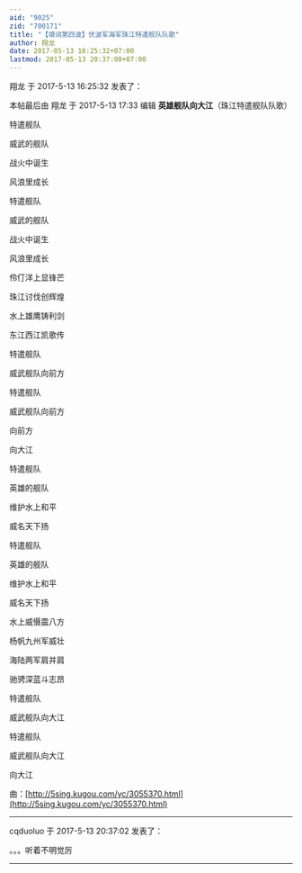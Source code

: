 ```yaml
---
aid: "9025"
zid: "700171"
title: "【填词第四波】伏波军海军珠江特遣舰队队歌"
author: 翔龙
date: 2017-05-13 16:25:32+07:00
lastmod: 2017-05-13 20:37:00+07:00
---
```


翔龙 于 2017-5-13 16:25:32 发表了：

本帖最后由 翔龙 于 2017-5-13 17:33 编辑 **英雄舰队向大江**（珠江特遣舰队队歌）

特遣舰队

威武的舰队

战火中诞生

风浪里成长

特遣舰队

威武的舰队

战火中诞生

风浪里成长

伶仃洋上显锋芒

珠江讨伐创辉煌

水上雄鹰铸利剑

东江西江凯歌传

特遣舰队

威武舰队向前方

特遣舰队

威武舰队向前方

向前方

向大江

特遣舰队

英雄的舰队

维护水上和平

威名天下扬

特遣舰队

英雄的舰队

维护水上和平

威名天下扬

水上威慑震八方

杨帆九州军威壮

海陆两军肩并肩

驰骋深蓝斗志昂

特遣舰队

威武舰队向大江

特遣舰队

威武舰队向大江

向大江

曲：[http://5sing.kugou.com/yc/3055370.html](http://5sing.kugou.com/yc/3055370.html)

---

cqduoluo 于 2017-5-13 20:37:02 发表了：

。。。听着不明觉厉

---
